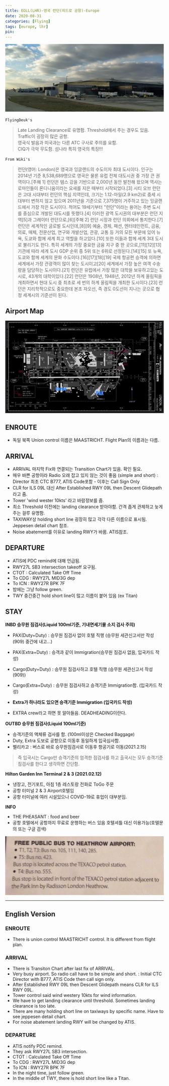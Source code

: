 ```yaml
---
title: EGLL(LHR)-영국 런던(히드로 공항)-Europe
date: 2020-08-31
categories: [Flying]
tags: [europe, lhr]
pin:
---
```

![lhr](/img/flying/airport/lhr.jpg)

`FlyingDeuk's`
>Late Landing Clearance로 유명함. Threshold에서 주는 경우도 있음. <br>
Traffic이 굉장히 많은 공항. <br>
영국식 발음과 미국과는 다른 ATC 구사로 주의를 요함. <br>
CIQ가 극악 무도함. 섬나라 특히 영국의 특징!!!

`From Wiki's`
>런던(영어: London)은 영국과 잉글랜드의 수도이자 최대 도시이다. 인구는 2014년 기준 8,538,689명으로 영국은 물론 유럽 전체 대도시권 중 가장 큰 권역이다.[주해 1] 런던은 템스 강을 기반으로 2,000년 동안 발전해 왔으며 역사는 로마인들이 론디니움이라는 요새를 지은 때부터 시작되었다.[3] 시티 오브 런던은 고대 시대부터 런던의 핵심 지역인데, 크기는 1.12-마일(2.9 km2)로 중세 시대부터 변하지 않고 있으며 2011년을 기준으로 7,375명이 거주하고 있는 잉글랜드에서 가장 작은 도시이다. 적어도 19세기부터 "런던"이라는 용어는 주변 도시를 중심으로 개발된 대도시를 뜻했다.[4] 이러한 광역 도시권의 대부분은 런던 지역[5]과 그레이터 런던으로,[6][주해 2] 런던 시장과 런던 의회에서 통치한다.[7]
런던은 세계적인 글로벌 도시인데,[8][9] 예술, 경제, 패션, 엔터테인먼트, 금융, 의료, 매체, 전문산업, 연구와 개발산업, 관광, 교통 등 거의 모든 부문에 있어 뉴욕, 도쿄와 함께 세계 최고 역할을 하고있다.[10] 또한 이들과 함께 세계 3대 도시로 불리기도 한다. 특히 세계의 가장 중요한 금융 지구 중 한 곳으로,[11][12][13] 기관에 따라 세계 도시 GDP 순위 중 5위 또는 6위로 선정된다.[14][15] 또 뉴욕, 도쿄와 함께 세계의 문화 수도이다.[16][17][18][19] 국제 항공편 승객에 의하면 세계에서 가장 관광객이 많이 찾는 도시이고[20] 세계에서 가장 높은 여객 수송량을 담당하는 도시이다.[21] 런던은 유럽에서 가장 많은 대학을 보유하고있는 도시로, 43개의 대학이있다.[22] 런던은 1908년, 1948년, 2012년 하계 올림픽을 개최하면서 현대 도시 중 최초로 세 번의 하계 올림픽을 개최한 도시이다.[23]
런던은 지리학적으로도 중요한데 본초 자오선, 즉 경도 0도선이 지나는 곳으로 협정 세계시의 기준선이 된다.

## Airport Map
![lhr](/img/flying/airport/lhr_ap.jpg)

## ENROUTE
- 독일 북쪽 Union control 이름은 MAASTRICHT. Flight Plan의 이름과는 다름.

## ARRIVAL
- ARRIVAL 마지막 Fix와 연결되는 Transition Chart가 있음. 확인 필요.
- 매우 바쁜 공항이라 Radio 오래 잡고 있지 않는 것이 좋음 (simple and short) : Director 최초 CTC B777, ATIS Code포함 - 이후는 Call Sign Only
- CLR for ILS 09L 대신 After Established RWY 09L then Descent Glidepath라고 줌.
- Tower 'wind wester 10kts' 라고 바람정보를 줌.
- 최소 Threshold 이전에는 landing clearance 받아야함. 간격 좁게 관제하고 늦게 주는 걸루 유명함.
- TAXIWAY상 holding short line 굉장히 많고 각각 다른 이름으로 표시됨. Jeppesen detail chart 참조.
- Noise abatement를 이유로 landing RWY가 바뀜. ATIS참조.

## DEPARTURE
- ATIS에 PDC remind에 대해 언급됨.
- RWY27L SB3 intersection takeoff 요구됨.
- CTOT : Calculated Take Off Time
- To CDG : RWY27L MID3G dep
- To ICN : RWY27R BPK 7F
- 밤에는 그냥 follow green.
- TWY 중간중간 hold short line이 많고 이름이 붙어 있음 (ex Titan)

## STAY
**INBD 승무원 짐검사(Liquid 100ml기준, 기내면세기물 소지 검사 주의)**
- PAX(Duty+Duty) : 승무원 짐검사 없이 호텔 직행 (승무원 세관신고서만 작성(909) 중간에 내고...)
- PAX(Extra+Duty) : 승객과 같이 Immigration(승무원 짐검사 없음, 입국카드 작성)
- Cargo(Duty+Duty) : 승무원 짐검사하고 호텔 직행 (승무원 세관신고서 작성(909))
- Cargo(Extra+Duty) : 승무원 짐검사하고 승객기준 Immigration함. (입국카드 작성)

- **Extra가 하나라도 있으면 승객기준 Immigration (입국카드 작성)**
- EXTRA crew라고 하면 못 알아들음. DEADHEADING이란다.

**OUTBD 승무원 짐검사(Liquid 100ml기준)**
- 승객기준의 액체류 검사를 함. (100ml이상은 Checked Baggage)
- Duty, Extra 도보로 공항으로 이동후 동일하게 입국심사함.
- 벨리카고 : 버스로 바로 승무원짐검사로 이동후 항공기로 이동(2021.2.15)
> 즉 입국시는 Cargo만 승객기준의 엄격한 짐검사를 하고 출국시는 모두 승객기준 짐검사를 한다고 생각하면 간단함.


**Hilton Garden Inn Terminal 2 & 3 (2021.02.12)**
- 냉장고, 전기포트, 아침 1층 레스토랑 전화로 ToGo 주문
- 공항 터미널 2 & 3 Airport호텔임
- 공항 터미널에 여러 시설있으나 COVID-19로 휴업이 대부분임.

**INFO**
- THE PHEASANT : food and beer
- 공항 호텔에서 공항까지 무료로 운행하는 버스 있음 호텔셔틀 대신 이용가능(호텔문의 또는 구글 검색)

![lhr](/img/flying/airport/lhr-info.jpg)

--------
## English Version
### ENROUTE
- There is union control MAASTRICHT control. It is different from flight plan.

### ARRIVAL
- There is Transiton Chart after last fix of ARRIVAL.
- Very busy airport. So radio call have to be simple and short. : Initial CTC Director with B777, ATIS Code then call sign only.
- After Established RWY 09L then Descent Glidepath means CLR for ILS RWY 09L.
- Tower control said wind westery 10kts for wind information.
- We have to get landing clearance until threshold. Sometimes landing clearance is too late.
- There are many holding short line on taxiways by specific name. Have to see jeppesen detail chart.
- For noise abatement landing RWY will be changed by ATIS.

### DEPARTURE
- ATIS notify PDC remind.
- They ask RWY27L SB3 intersection.
- CTOT : Calculated Take Off Time
- To CDG : RWY27L MID3G dep
- To ICN : RWY27R BPK 7F
- In the night time, just follow green.
- In the middle of TWY, there is hold short line like a Titan.
